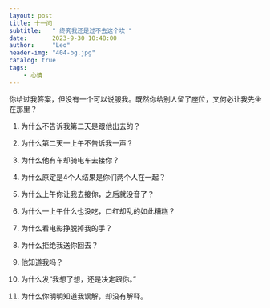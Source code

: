 ```yaml
---
layout: post
title: 十一问
subtitle:   " 终究我还是过不去这个坎 "
date:       2023-9-30 10:48:00
author:     "Leo"
header-img: "404-bg.jpg"
catalog: true
tags: 
    - 心情
---
```


你给过我答案，但没有一个可以说服我。既然你给别人留了座位，又何必让我先坐在那里？

1. 为什么不告诉我第二天是跟他出去的？

2. 为什么第二天一上午不告诉我一声？

3. 为什么他有车却骑电车去接你？

4. 为什么原定是4个人结果是你们两个人在一起？

5. 为什么上午你让我去接你，之后就没音了？

6. 为什么一上午什么也没吃，口红却乱的如此糟糕？

7. 为什么看电影挣脱掉我的手？

8. 为什么拒绝我送你回去？

9. 他知道我吗？

10. 为什么发“我想了想，还是决定跟你。”

11. 为什么你明明知道我误解，却没有解释。